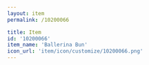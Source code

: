 ```yaml
---
layout: item
permalink: /10200066

title: Item
id: '10200066'
item_name: 'Ballerina Bun'
icon_url: 'item/icon/customize/10200066.png'
---
```


